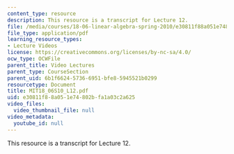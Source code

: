 ```yaml
---
content_type: resource
description: This resource is a transcript for Lecture 12.
file: /media/courses/18-06-linear-algebra-spring-2010/e30811f88a051e74802bfa1a03c2a625_MIT18_06S10_L12.pdf
file_type: application/pdf
learning_resource_types:
- Lecture Videos
license: https://creativecommons.org/licenses/by-nc-sa/4.0/
ocw_type: OCWFile
parent_title: Video Lectures
parent_type: CourseSection
parent_uid: 6b1f6624-5736-6951-bfe8-5945521b0299
resourcetype: Document
title: MIT18_06S10_L12.pdf
uid: e30811f8-8a05-1e74-802b-fa1a03c2a625
video_files:
  video_thumbnail_file: null
video_metadata:
  youtube_id: null
---
```

This resource is a transcript for Lecture 12.